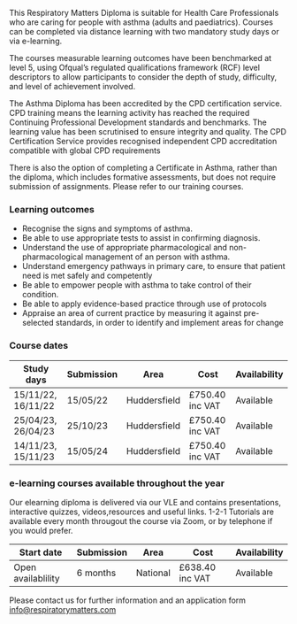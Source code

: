This Respiratory Matters Diploma is suitable for Health Care Professionals  who are caring for people with asthma (adults and paediatrics). Courses can be completed via distance learning with two mandatory study days or via e-learning.

The courses measurable learning outcomes have been benchmarked at level 5, using Ofqual’s regulated qualifications framework (RCF) level descriptors to allow participants to consider the depth of study, difficulty, and level of achievement involved. 

The Asthma Diploma has been accredited by the CPD certification service. CPD training means the learning activity has reached the required Continuing Professional Development standards and benchmarks. The learning value has been scrutinised to ensure integrity and quality. The CPD Certification Service provides recognised independent CPD accreditation compatible with global CPD requirements

There is also the option of completing a Certificate in Asthma, rather than the diploma, which includes formative assessments, but does not require submission of assignments. Please refer to our training courses.

### Learning outcomes

* Recognise the signs and symptoms of asthma.
* Be able to use appropriate tests to assist in confirming diagnosis.
* Understand the use of appropriate pharmacological and non-pharmacological management of an person with asthma.
* Understand emergency pathways in primary care, to ensure that patient need is met safely and competently
* Be able to empower people with asthma to take control of their condition.
* Be able to apply evidence-based practice through use of protocols
* Appraise an area of current practice by measuring it against pre-selected standards, in order to identify and implement areas   for change

### Course dates

|Study days            | Submission | Area           | Cost             |Availability |
---------------------- |------------|----------------|------------------|-------------
|15/11/22, 16/11/22    | 15/05/22   | Huddersfield   | £750.40 inc VAT  | Available   |
|25/04/23, 26/04/23    | 25/10/23   | Huddersfield   | £750.40 inc VAT  | Available   |
|14/11/23, 15/11/23    | 15/05/24   | Huddersfield   | £750.40 inc VAT  | Available   |

### e-learning courses available throughout the year

Our elearning diploma is delivered via our VLE and contains presentations, interactive quizzes, videos,resources and useful links. 1-2-1 Tutorials are available every month througout the course via Zoom, or by telephone if you would prefer. 

|Start date            | Submission | Area           | Cost            |Availability |
---------------------- |------------|----------------|-----------------|-------------
|Open availablility    | 6 months   | National       | £638.40 inc VAT |Available    |        



Please contact us for further information and an application form info@respiratorymatters.com
